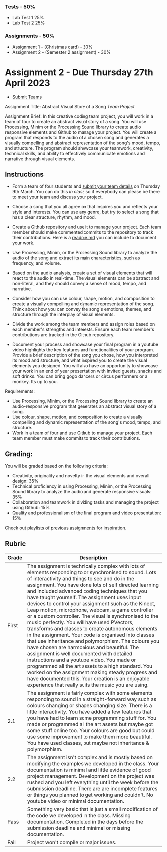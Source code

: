 ### Tests - 50%
- Lab Test 1 25%
- Lab Test 2 25%

### Assignments - 50%
- Assignment 1 - (Christmas card) - 20%
- Assignment 2 - (Semester 2 assignment) - 30%

# Assignment 2 - Due Thursday 27th April 2023 

- [Submit Teams](https://forms.office.com/Pages/ResponsePage.aspx?id=yxdjdkjpX06M7Nq8ji_V2ou3qmFXqEdGlmiD1Myl3gNUMVZYWFFOVzk2Q1NINENaTjBEMlBISURNOS4u)

Assignment Title: Abstract Visual Story of a Song *Team Project*

Assignment Brief: In this creative coding team project, you will work in a team of four to create an abstract visual story of a song. You will use Processing, Minim or the Processing Sound library to create audio responsive elements and Github to manage your project. You will create a program that responds to the audio of a chosen song and generates a visually compelling and abstract representation of the song's mood, tempo, and structure. The program should showcase your teamwork, creativity, technical skills, and ability to effectively communicate emotions and narrative through visual elements.

## Instructions

- Form a team of four students and [submit your team details](https://forms.office.com/Pages/ResponsePage.aspx?id=yxdjdkjpX06M7Nq8ji_V2ou3qmFXqEdGlmiD1Myl3gNUMVZYWFFOVzk2Q1NINENaTjBEMlBISURNOS4u) on Thursday 9th March. You can do this *in class* so if everybody can please be there to meet your team and discuss your project. 

- Choose a song that you all agree on that inspires you and reflects your style and interests. You can use any genre, but try to select a song that has a clear structure, rhythm, and mood.

- Create a Github repository and use it to manage your project. Each team member should make commented commits to the repository to track their contributions. Here is a [readme.md](assignmentreadme.md) you can include to document your work.

- Use Processing, Minim, or the Processing Sound library to analyze the audio of the song and extract its main characteristics, such as frequency, and volume.

- Based on the audio analysis, create a set of visual elements that will react to the audio in real-time. The visual elements can be abstract and non-literal, and they should convey a sense of mood, tempo, and narrative.

- Consider how you can use colour, shape, motion, and composition to create a visually compelling and dynamic representation of the song. Think about how you can convey the song's emotions, themes, and structure through the interplay of visual elements.

- Divide the work among the team members and assign roles based on each member's strengths and interests. Ensure each team member's contributions are tracked in the Github repository.

- Document your process and showcase your final program in a youtube video highlights the key features and functionalities of your program. Provide a brief description of the song you chose, how you interpreted its mood and structure, and what inspired you to create the visual elements you designed. You will also have an opportunity to showcase your work in an end of year presentation with invited guests, snacks and soft drinks. You can bring gogo dancers or circus performers or a monkey. Its up to you.

Requirements:

- Use Processing, Minim, or the Processing Sound library to create an audio-responsive program that generates an abstract visual story of a song.
- Use colour, shape, motion, and composition to create a visually compelling and dynamic representation of the song's mood, tempo, and structure.
- Work in a team of four and use Github to manage your project. Each team member must make commits to track their contributions.

## Grading:

You will be graded based on the following criteria:

- Creativity, originality and novelty in the visual elements and overall design: 35%
- Technical proficiency in using Processing, Minim, or the Processing Sound library to analyze the audio and generate responsive visuals: 35%
- Collaboration and teamwork in dividing tasks and managing the project using Github: 15%
- Quality and professionalism of the final program and video presentation: 15%

Check out [playlists of previous assignments](https://www.youtube.com/@skooter500/playlists) for inspiration.

## Rubric

| Grade | Description |
| ------|-------------|
| First | The assignment is technically complex with lots of elements responding to or synchronised to sound. Lots of interactivity and things to see and do in the assignment. You have done lots of self directed learning and included advanced coding techniques that you have taught yourself. The assignment uses input devices to control your assignment such as the Kinect, Leap motion, microphone, webcam, a game controller or a custom controller. The visual is synchronised to the music perfectly. You will have used PVectors, transforms and classes to create autonomous elements in the assignment. Your code is organised into classes that use inheritance and polymorphism. The colours you have chosen are harmonious and beautiful. The assignment is well documented with detailed instructions and a youtube video. You made or programmed all the art assets to a high standard. You worked on the assignment making steady progress and have documented this. Your creation is an enjoyable experience that really suits the music you are using. |
| 2.1 | The assignment is fairly complex with some elements responding to sound in a straight-forward way such as colours changing or shapes changing size. There is a little interactivity. You have added a few features that you have had to learn some programming stuff for. You made or programmed all the art assets but maybe got some stuff online too. Your colours are good but could use some improvement to make them more beautiful. You have used classes, but maybe not inheritance & polymorphism.  |
| 2.2 | The assignment isn't complex and is mostly based on modifying the examples we developed in the class. Your documentation is minimal and little evidence of good project management. Development on the project was rushed and you left everything until the week before the submission deadline. There are are incomplete features or things you planned to get working and couldn't. No youtube video or minimal documentation. |
| Pass | Something very basic that is just a small modification of the code we developed in the class. Missing documentation. Completed in the days before the submission deadline and minimal or missing documentation. |
| Fail | Project won't compile or major issues. |